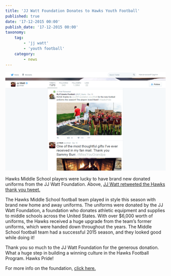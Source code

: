 ```yaml
---
title: 'JJ Watt Foundation Donates to Hawks Youth Football'
published: true
date: '17-12-2015 00:00'
publish_date: '17-12-2015 00:00'
taxonomy:
    tag:
        - 'jj watt'
        - 'youth football'
    category:
        - news
---
```


![](watt.png)

Hawks Middle School players were lucky to have brand new donated uniforms from the JJ Watt Foundation. Above, [JJ Watt retweeted the Hawks thank you tweet.](https://twitter.com/RLP_Hawks/status/676748726820454400)

The Hawks Middle School football team played in style this season with brand new home and away uniforms. The uniforms were donated by the JJ Watt Foundation, a foundation who donates athletic equipment and supplies to middle schools across the United States. With over $6,000 worth of uniforms, the Hawks received a huge upgrade from the team’s former uniforms, which were handed down throughout the years. The Middle School football team had a successful 2015 season, and they looked good while doing it!

Thank you so much to the JJ Watt Foundation for the generous donation. What a huge step in building a winning culture in the Hawks Football Program. Hawks Pride!

For more info on the foundation, [click here.](http://jjwfoundation.org/)